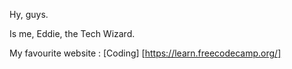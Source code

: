 Hy, guys.

Is me, Eddie, the Tech Wizard.

My favourite website : [Coding] [https://learn.freecodecamp.org/]
